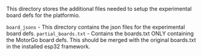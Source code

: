 This directory stores the additional files needed to setup the experimental board defs for the platformio.

`board_jsons` - This directory contains the json files for the experimental board defs.
`partial_boards.txt` - Contains the boards.txt ONLY containing the MotorGo board defs. This should be merged with the original boards.txt in the installed esp32 framework.